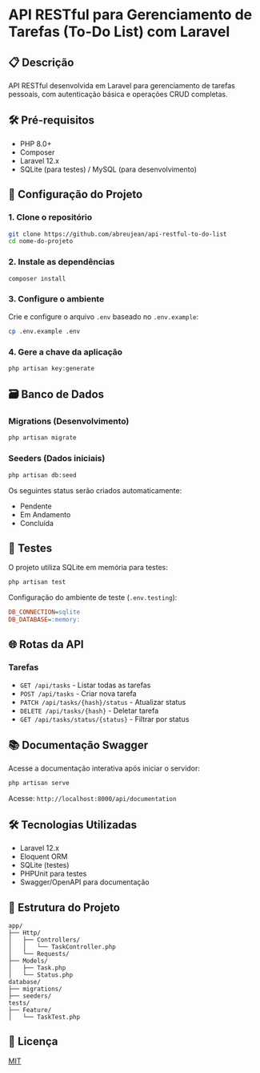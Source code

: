 # API RESTful para Gerenciamento de Tarefas (To-Do List) com Laravel

## 📋 Descrição
API RESTful desenvolvida em Laravel para gerenciamento de tarefas pessoais, com autenticação básica e operações CRUD completas.

## 🛠️ Pré-requisitos
- PHP 8.0+
- Composer
- Laravel 12.x
- SQLite (para testes) / MySQL (para desenvolvimento)

## 🚀 Configuração do Projeto

### 1. Clone o repositório
```bash
git clone https://github.com/abreujean/api-restful-to-do-list
cd nome-do-projeto
```

### 2. Instale as dependências
```bash
composer install
```

### 3. Configure o ambiente
Crie e configure o arquivo `.env` baseado no `.env.example`:
```bash
cp .env.example .env
```

### 4. Gere a chave da aplicação
```bash
php artisan key:generate
```

## 🗃️ Banco de Dados

### Migrations (Desenvolvimento)
```bash
php artisan migrate
```

### Seeders (Dados iniciais)
```bash
php artisan db:seed
```

Os seguintes status serão criados automaticamente:
- Pendente
- Em Andamento
- Concluída

## 🧪 Testes
O projeto utiliza SQLite em memória para testes:

```bash
php artisan test
```

Configuração do ambiente de teste (`.env.testing`):
```ini
DB_CONNECTION=sqlite
DB_DATABASE=:memory:
```

## 🌐 Rotas da API

### Tarefas
- `GET /api/tasks` - Listar todas as tarefas
- `POST /api/tasks` - Criar nova tarefa
- `PATCH /api/tasks/{hash}/status` - Atualizar status
- `DELETE /api/tasks/{hash}` - Deletar tarefa
- `GET /api/tasks/status/{status}` - Filtrar por status

## 📚 Documentação Swagger
Acesse a documentação interativa após iniciar o servidor:
```bash
php artisan serve
```
Acesse: `http://localhost:8000/api/documentation`

## 🛠️ Tecnologias Utilizadas
- Laravel 12.x
- Eloquent ORM
- SQLite (testes)
- PHPUnit para testes
- Swagger/OpenAPI para documentação

## 🧰 Estrutura do Projeto
```
app/
├── Http/
│   ├── Controllers/
│   │   └── TaskController.php
│   └── Requests/
├── Models/
│   ├── Task.php
│   └── Status.php
database/
├── migrations/
├── seeders/
tests/
├── Feature/
│   └── TaskTest.php
```
## 📄 Licença
[MIT](https://choosealicense.com/licenses/mit/)